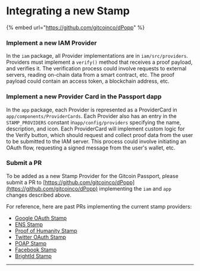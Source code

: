 # Integrating a new Stamp

{% embed url="https://github.com/gitcoinco/dPopp" %}

### Implement a new IAM Provider

In the `iam` package, all Provider implementations are in `iam/src/providers`. Providers must implement a `verify()` method that receives a proof payload, and verifies it. The verification process could involve requests to external servers, reading on-chain data from a smart contract, etc. The proof payload could contain an access token, a blockchain address, etc.

### Implement a new Provider Card in the Passport dapp

In the `app` package, each Provider is represented as a ProviderCard in `app/components/ProviderCards`. Each Provider also has an entry in the `STAMP_PROVIDERS` constant in`app/config/providers` specifying the name, description, and icon. Each ProviderCard will implement custom logic for the Verify button, which should request and collect proof data from the user to be submitted to the IAM server. This process could involve initiating an OAuth flow, requesting a signed message from the user's wallet, etc.

### Submit a PR

To be added as a new Stamp Provider for the Gitcoin Passport, please submit a PR to [https://github.com/gitcoinco/dPopp](https://github.com/gitcoinco/dPopp) implementing the `iam` and `app` changes described above.



For reference, here are past PRs implementing the current stamp providers:

* [Google OAuth Stamp](https://github.com/gitcoinco/dPopp/pull/31)
* [ENS Stamp](https://github.com/gitcoinco/dPopp/pull/71)
* [Proof of Humanity Stamp](https://github.com/gitcoinco/dPopp/pull/75)
* [Twitter OAuth Stamp](https://github.com/gitcoinco/dPopp/pull/87)
* [POAP Stamp](https://github.com/gitcoinco/dPopp/pull/93)
* [Facebook Stamp](https://github.com/gitcoinco/dPopp/pull/94)
* [BrightId Stamp](https://github.com/gitcoinco/dPopp/pull/126)

****
